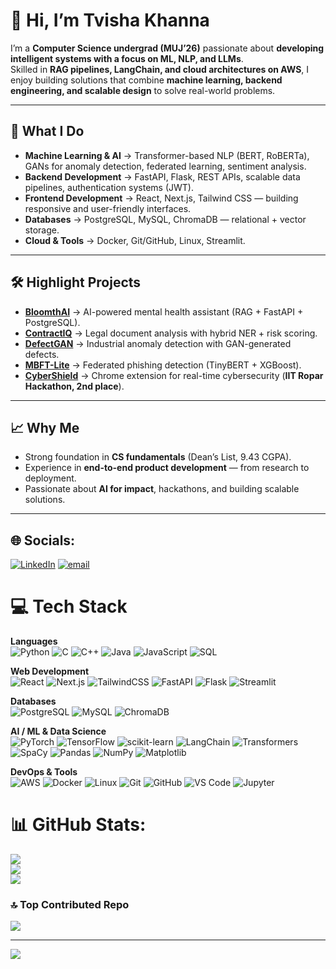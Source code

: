 # 👋 Hi, I’m Tvisha Khanna  

I’m a **Computer Science undergrad (MUJ’26)** passionate about **developing intelligent systems with a focus on ML, NLP, and LLMs**.  
Skilled in **RAG pipelines, LangChain, and cloud architectures on AWS**, I enjoy building solutions that combine **machine learning, backend engineering, and scalable design** to solve real-world problems.  

---
## 🚀 What I Do  
- **Machine Learning & AI** → Transformer-based NLP (BERT, RoBERTa), GANs for anomaly detection, federated learning, sentiment analysis.  
- **Backend Development** → FastAPI, Flask, REST APIs, scalable data pipelines, authentication systems (JWT).  
- **Frontend Development** → React, Next.js, Tailwind CSS — building responsive and user-friendly interfaces.  
- **Databases** → PostgreSQL, MySQL, ChromaDB — relational + vector storage.  
- **Cloud & Tools** → Docker, Git/GitHub, Linux, Streamlit.  

---

## 🛠️ Highlight Projects  
- **[BloomthAI](https://github.com/tvisha03/mental-health-assistant)** → AI-powered mental health assistant (RAG + FastAPI + PostgreSQL).  
- **[ContractIQ](https://github.com/tvisha03/ContractIQ)** → Legal document analysis with hybrid NER + risk scoring.  
- **[DefectGAN](https://github.com/tvisha03/synthetic_data_augmentation_using_GANs)** → Industrial anomaly detection with GAN-generated defects.  
- **[MBFT-Lite](https://github.com/tvisha03/MBFT-Lite-Project-V2-)** → Federated phishing detection (TinyBERT + XGBoost).  
- **[CyberShield](https://github.com/tvisha03/Team101)** → Chrome extension for real-time cybersecurity (**IIT Ropar Hackathon, 2nd place**).  

---

## 📈 Why Me  
- Strong foundation in **CS fundamentals** (Dean’s List, 9.43 CGPA).  
- Experience in **end-to-end product development** — from research to deployment.  
- Passionate about **AI for impact**, hackathons, and building scalable solutions.  

---

## 🌐 Socials:
[![LinkedIn](https://img.shields.io/badge/LinkedIn-%230077B5.svg?logo=linkedin&logoColor=white)](https://linkedin.com/in/tvisha-khanna-62b603275) [![email](https://img.shields.io/badge/Email-D14836?logo=gmail&logoColor=white)](mailto:tvishakhanna1557@gmail.com) 

# 💻 Tech Stack

**Languages**  
![Python](https://img.shields.io/badge/python-3670A0?style=for-the-badge&logo=python&logoColor=ffdd54) 
![C](https://img.shields.io/badge/c-%2300599C.svg?style=for-the-badge&logo=c&logoColor=white) 
![C++](https://img.shields.io/badge/c++-%2300599C.svg?style=for-the-badge&logo=c%2B%2B&logoColor=white) 
![Java](https://img.shields.io/badge/java-%23ED8B00.svg?style=for-the-badge&logo=openjdk&logoColor=white) 
![JavaScript](https://img.shields.io/badge/javascript-%23323330.svg?style=for-the-badge&logo=javascript&logoColor=%23F7DF1E) 
![SQL](https://img.shields.io/badge/sql-%2300758F.svg?style=for-the-badge&logo=postgresql&logoColor=white)  

**Web Development**  
![React](https://img.shields.io/badge/react-%2320232a.svg?style=for-the-badge&logo=react&logoColor=%2361DAFB) 
![Next.js](https://img.shields.io/badge/next.js-000000?style=for-the-badge&logo=nextdotjs&logoColor=white) 
![TailwindCSS](https://img.shields.io/badge/tailwindcss-%2338B2AC.svg?style=for-the-badge&logo=tailwind-css&logoColor=white) 
![FastAPI](https://img.shields.io/badge/fastapi-009688?style=for-the-badge&logo=fastapi&logoColor=white) 
![Flask](https://img.shields.io/badge/flask-%23000.svg?style=for-the-badge&logo=flask&logoColor=white) 
![Streamlit](https://img.shields.io/badge/streamlit-FF4B4B?style=for-the-badge&logo=streamlit&logoColor=white)  

**Databases**  
![PostgreSQL](https://img.shields.io/badge/postgresql-316192.svg?style=for-the-badge&logo=postgresql&logoColor=white) 
![MySQL](https://img.shields.io/badge/mysql-4479A1.svg?style=for-the-badge&logo=mysql&logoColor=white) 
![ChromaDB](https://img.shields.io/badge/chromadb-%2341B883.svg?style=for-the-badge&logoColor=white)  

**AI / ML & Data Science**  
![PyTorch](https://img.shields.io/badge/PyTorch-%23EE4C2C.svg?style=for-the-badge&logo=PyTorch&logoColor=white) 
![TensorFlow](https://img.shields.io/badge/TensorFlow-%23FF6F00.svg?style=for-the-badge&logo=TensorFlow&logoColor=white) 
![scikit-learn](https://img.shields.io/badge/scikit--learn-%23F7931E.svg?style=for-the-badge&logo=scikit-learn&logoColor=white) 
![LangChain](https://img.shields.io/badge/langchain-2C2C2C?style=for-the-badge&logo=chainlink&logoColor=white) 
![Transformers](https://img.shields.io/badge/transformers-FFBF00?style=for-the-badge&logo=huggingface&logoColor=black)  
![SpaCy](https://img.shields.io/badge/spacy-09A3D5?style=for-the-badge&logo=spacy&logoColor=white) 
![Pandas](https://img.shields.io/badge/pandas-%23150458.svg?style=for-the-badge&logo=pandas&logoColor=white) 
![NumPy](https://img.shields.io/badge/numpy-%23013243.svg?style=for-the-badge&logo=numpy&logoColor=white) 
![Matplotlib](https://img.shields.io/badge/Matplotlib-%23ffffff.svg?style=for-the-badge&logo=Matplotlib&logoColor=black)  

**DevOps & Tools**  
![AWS](https://img.shields.io/badge/AWS-%23FF9900.svg?style=for-the-badge&logo=amazon-aws&logoColor=white) 
![Docker](https://img.shields.io/badge/docker-%230db7ed.svg?style=for-the-badge&logo=docker&logoColor=white) 
![Linux](https://img.shields.io/badge/linux-FCC624?style=for-the-badge&logo=linux&logoColor=black) 
![Git](https://img.shields.io/badge/git-%23F05033.svg?style=for-the-badge&logo=git&logoColor=white) 
![GitHub](https://img.shields.io/badge/github-%23121011.svg?style=for-the-badge&logo=github&logoColor=white) 
![VS Code](https://img.shields.io/badge/VS%20Code-0078d7.svg?style=for-the-badge&logo=visual-studio-code&logoColor=white) 
![Jupyter](https://img.shields.io/badge/jupyter-%23FA0F00.svg?style=for-the-badge&logo=jupyter&logoColor=white)  

# 📊 GitHub Stats:
![](https://github-readme-stats.vercel.app/api?username=tvisha03&theme=dark&hide_border=false&include_all_commits=false&count_private=false)<br/>
![](https://nirzak-streak-stats.vercel.app/?user=tvisha03&theme=dark&hide_border=false)<br/>
![](https://github-readme-stats.vercel.app/api/top-langs/?username=tvisha03&theme=dark&hide_border=false&include_all_commits=false&count_private=false&layout=compact)

### 🔝 Top Contributed Repo
![](https://github-contributor-stats.vercel.app/api?username=tvisha03&limit=5&theme=dark&combine_all_yearly_contributions=true)

---
[![](https://visitcount.itsvg.in/api?id=tvisha03&icon=1&color=1)](https://visitcount.itsvg.in)

<!-- Proudly created with GPRM ( https://gprm.itsvg.in ) -->
